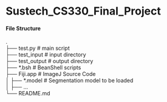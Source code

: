 # Sustech_CS330_Final_Project

#### File Structure  
.  
├── test.py                 # main script    
├── test_input              # input directory  
├── test_output             # output directory  
├── \*.bsh                  # BeanShell scripts  
├── Fiji.app                # ImageJ Source Code  
│    ├── \*.model           # Segmentation model to be loaded  
│    ├── ...                   
└── README.md  

